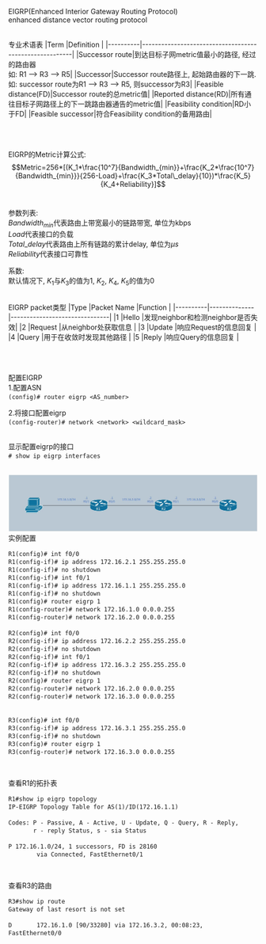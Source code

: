 EIGRP(Enhanced Interior Gateway Routing Protocol)<br>
enhanced distance vector routing protocol
<br>
<br>

专业术语表
|Term      |Definition                                              |
|----------|--------------------------------------------------------|
|Successor route|到达目标子网metric值最小的路径, 经过的路由器<br> 如: R1 --> R3 --> R5|
|Successor|Successor route路径上, 起始路由器的下一跳.<br> 如: successor route为R1 --> R3 --> R5, 则successor为R3|
|Feasible distance(FD)|Successor route的总metric值|
|Reported distance(RD)|所有通往目标子网路径上的下一跳路由器通告的metric值|
|Feasibility condition|RD小于FD|
|Feasible successor|符合Feasibility condition的备用路由|

<br>
<br>

EIGRP的Metric计算公式:
$$Metric=256*[(K_1*\frac{10^7}{Bandwidth_{min}}+\frac{K_2*\frac{10^7}{Bandwidth_{min}}}{256-Load}+\frac{K_3*Total\_delay}{10})*\frac{K_5}{K_4+Reliability}]$$
<br>

参数列表:<br>
$Bandwidth_{min}$代表路由上带宽最小的链路带宽, 单位为kbps<br>
$Load$代表接口的负载<br>
$Total\_delay$代表路由上所有链路的累计delay, 单位为$\mu s$<br>
$Reliability$代表接口可靠性<br>

系数:<br>
默认情况下, $K_1$与$K_3$的值为1, $K_2$, $K_4$, $K_5$的值为0
<br>
<br>

EIGRP packet类型
|Type      |Packet Name   |Function                       |
|----------|--------------|-------------------------------|
|1         |Hello         |发现neighbor和检测neighbor是否失效|
|2         |Request       |从neighbor处获取信息           |
|3         |Update        |响应Request的信息回复          |
|4         |Query         |用于在收敛时发现其他路径       |
|5         |Reply         |响应Query的信息回复            |

<br>
<br>

配置EIGRP<br>
1.配置ASN<br>
`(config)# router eigrp <AS_number>`<br>

2.将接口配置eigrp<br>
`(config-router)# network <network> <wildcard_mask>`
<br>
<br>

显示配置eigrp的接口<br>
`# show ip eigrp interfaces`
<br>
<br>

![image_not_found](pic/eigrp_topology.jpg)<br>
实例配置
```
R1(config)# int f0/0
R1(config-if)# ip address 172.16.2.1 255.255.255.0
R1(config-if)# no shutdown
R1(config-if)# int f0/1
R1(config-if)# ip address 172.16.1.1 255.255.255.0
R1(config-if)# no shutdown
R1(config)# router eigrp 1
R1(config-router)# network 172.16.1.0 0.0.0.255
R1(config-router)# network 172.16.2.0 0.0.0.255

R2(config)# int f0/0
R2(config-if)# ip address 172.16.2.2 255.255.255.0
R2(config-if)# no shutdown
R2(config-if)# int f0/1
R2(config-if)# ip address 172.16.3.2 255.255.255.0
R2(config-if)# no shutdown
R2(config)# router eigrp 1
R2(config-router)# network 172.16.2.0 0.0.0.255
R2(config-router)# network 172.16.3.0 0.0.0.255


R3(config)# int f0/0
R3(config-if)# ip address 172.16.3.1 255.255.255.0
R3(config-if)# no shutdown
R3(config)# router eigrp 1
R3(config-router)# network 172.16.3.0 0.0.0.255
```
<br>

查看R1的拓扑表
```
R1#show ip eigrp topology                                                      
IP-EIGRP Topology Table for AS(1)/ID(172.16.1.1)                               
                                                                               
Codes: P - Passive, A - Active, U - Update, Q - Query, R - Reply,              
       r - reply Status, s - sia Status                                        
                                                                               
P 172.16.1.0/24, 1 successors, FD is 28160                                     
        via Connected, FastEthernet0/1
```
<br>

查看R3的路由
```
R3#show ip route
Gateway of last resort is not set

D       172.16.1.0 [90/33280] via 172.16.3.2, 00:08:23, FastEthernet0/0
```
<br>
<br>
